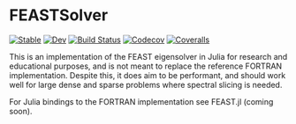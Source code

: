 # FEASTSolver

[![Stable](https://img.shields.io/badge/docs-stable-blue.svg)](https://spacedome.github.io/FEASTSolver.jl/stable)
[![Dev](https://img.shields.io/badge/docs-dev-blue.svg)](https://spacedome.github.io/FEASTSolver.jl/dev)
[![Build Status](https://travis-ci.com/spacedome/FEASTSolver.jl.svg?branch=master)](https://travis-ci.com/spacedome/FEASTSolver.jl)
[![Codecov](https://codecov.io/gh/spacedome/FEASTSolver.jl/branch/master/graph/badge.svg)](https://codecov.io/gh/spacedome/FEASTSolver.jl)
[![Coveralls](https://coveralls.io/repos/github/spacedome/FEASTSolver.jl/badge.svg?branch=master)](https://coveralls.io/github/spacedome/FEASTSolver.jl?branch=master)

This is an implementation of the FEAST eigensolver in Julia for research and educational purposes, and is not meant to replace the reference FORTRAN implementation. 
Despite this, it does aim to be performant, and should work well for large dense and sparse problems where spectral slicing is needed.

For Julia bindings to the FORTRAN implementation see FEAST.jl (coming soon).
